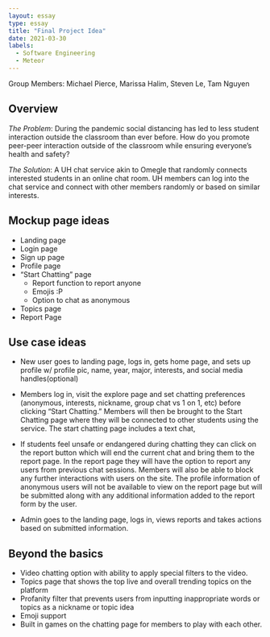 ```yaml
---
layout: essay
type: essay
title: "Final Project Idea"
date: 2021-03-30
labels:
  - Software Engineering
  - Meteor
---
```

Group Members: Michael Pierce, Marissa Halim, Steven Le, Tam Nguyen



## Overview

*The Problem*: During the pandemic social distancing has led to less student interaction outside the classroom than ever before. How do you promote peer-peer interaction outside of the classroom while ensuring everyone’s health and safety?

*The Solution*: A UH chat service akin to Omegle that randomly connects interested students in an online chat room. UH members can log into the chat service and connect with other members randomly or based on similar interests.

## Mockup page ideas

* Landing page
* Login page
* Sign up page
* Profile page
* “Start Chatting” page
  * Report function to report anyone 
  * Emojis :P
  * Option to chat as anonymous
* Topics page
* Report Page

## Use case ideas
* New user goes to landing page, logs in, gets home page, and sets up profile w/ profile pic, name, year, major, interests, and social media handles(optional)

* Members log in, visit the explore page and set chatting preferences (anonymous, interests, nickname, group chat vs 1 on 1, etc) before clicking “Start Chatting.” Members will then be brought to the Start Chatting page where they will be connected to other students using the service. The start chatting page includes a text chat, 

* If students feel unsafe or endangered during chatting they can click on the report button which will end the current chat and bring them to the report page. In the report page they will have the option to report any users from previous chat sessions. Members will also be able to block any further interactions with users on the site. The profile information of anonymous users will not be available to view on the report page but will be submitted along with any additional information added to the report form by the user.

* Admin goes to the landing page, logs in, views reports and takes actions based on submitted information.

## Beyond the basics
* Video chatting option with ability to apply special filters to the video.
* Topics page that shows the top live and overall trending topics on the platform
* Profanity filter that prevents users from inputting inappropriate words or topics as a nickname or topic idea
* Emoji support
* Built in games on the chatting page for members to play with each other.


